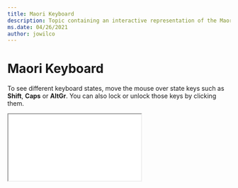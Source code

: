 ```yaml
--- 
title: Maori Keyboard 
description: Topic containing an interactive representation of the Maori Keyboard 
ms.date: 04/26/2021 
author: jowilco 
--- 
```

 
# Maori Keyboard 
 
To see different keyboard states, move the mouse over state keys such as **Shift**, **Caps** or **AltGr**. You can also lock or unlock those keys by clicking them. 
 
<iframe src="kbdmaori.html"></iframe> 
